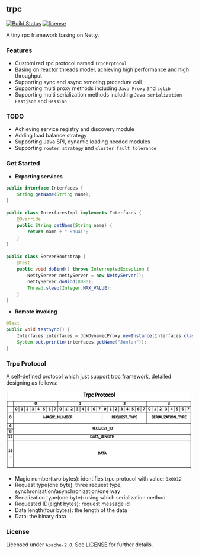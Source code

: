 ## trpc

[![Build Status](https://travis-ci.com/ShuaiJunlan/trpc.svg?token=99wnxLqpskbRCf2sLyrg&branch=master)](https://travis-ci.com/ShuaiJunlan/trpc) [![license](https://img.shields.io/github/license/ShuaiJunlan/trpc.svg)](https://github.com/ShuaiJunlan/trpc/blob/master/LICENSE)

A tiny rpc framework basing on Netty.

### Features
* Customized rpc protocol named `TrpcPrptocol`
* Basing on reactor threads model, achieving high performance and high throughput
* Supporting sync and async remoting procedure call
* Supporting multi proxy methods including `Java Proxy` and `cglib`
* Supporting multi serialization methods including `Java serialization` `Fastjson` and `Hessian`

### TODO
* Achieving service registry and discovery module
* Adding load balance strategy
* Supporting Java SPI, dynamic loading needed modules
* Supporting `router strategy` and `cluster fault tolerance`

### Get Started
* **Exporting services**
```java
public interface Interfaces {
    String getName(String name);
}

public class InterfacesImpl implements Interfaces {
    @Override
    public String getName(String name) {
        return name + " Shuai";
    }
}

public class ServerBootstrap {
    @Test
    public void doBind() throws InterruptedException {
        NettyServer nettyServer = new NettyServer();
        nettyServer.doBind(8080);
        Thread.sleep(Integer.MAX_VALUE);
    }
}
```
* **Remote invoking**
```java
@Test
public void testSync() {
    Interfaces interfaces = JdkDynamicProxy.newInstance(Interfaces.class);
    System.out.println(interfaces.getName("Junlan"));
}
```
### Trpc Protocol
A self-defined protocol which just support trpc framework, detailed designing as follows:

![](https://github.com/ShuaiJunlan/trpc/blob/master/documents/assert/trpc-protocol.png)

* Magic number(two bytes): identifies trpc protocol with value: `0x0012`
* Request type(one byte): three request type, synchronization/asynchronization/one way
* Serialization type(one byte): using which serialization method
* Requested ID(eight bytes): request message id
* Data length(four bytes): the length of  the data
* Data: the binary data

### License
Licensed under `Apache-2.0`. See [LICENSE](https://github.com/ShuaiJunlan/trpc/blob/master/LICENSE) for further details.
